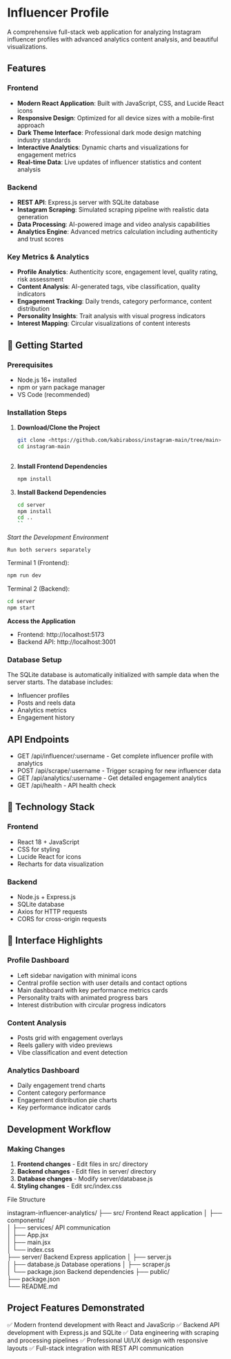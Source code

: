 
#  Influencer Profile 

A comprehensive full-stack web application for analyzing Instagram influencer profiles with advanced analytics content analysis, and beautiful visualizations.

## Features

### Frontend
- **Modern React Application**: Built with JavaScript, CSS, and Lucide React icons
- **Responsive Design**: Optimized for all device sizes with a mobile-first approach
- **Dark Theme Interface**: Professional dark mode design matching industry standards
- **Interactive Analytics**: Dynamic charts and visualizations for engagement metrics
- **Real-time Data**: Live updates of influencer statistics and content analysis

### Backend
- **REST API**: Express.js server with SQLite database
- **Instagram Scraping**: Simulated scraping pipeline with realistic data generation
- **Data Processing**: AI-powered image and video analysis capabilities
- **Analytics Engine**: Advanced metrics calculation including authenticity and trust scores

### Key Metrics & Analytics
- **Profile Analytics**: Authenticity score, engagement level, quality rating, risk assessment
- **Content Analysis**: AI-generated tags, vibe classification, quality indicators
- **Engagement Tracking**: Daily trends, category performance, content distribution
- **Personality Insights**: Trait analysis with visual progress indicators
- **Interest Mapping**: Circular visualizations of content interests


## 🚀 Getting Started

### Prerequisites
- Node.js 16+ installed
- npm or yarn package manager
- VS Code (recommended)

### Installation Steps

1. **Download/Clone the Project**
   ```bash
   git clone <https://github.com/kabiraboss/instagram-main/tree/main>
   cd instagram-main
  

3. **Install Frontend Dependencies**
   ```bash
   npm install
   ```

4. **Install Backend Dependencies**
   ```bash
   cd server
   npm install
   cd ..
   ``

 *Start the Development Environment*
   
    Run both servers separately 
   
   Terminal 1 (Frontend):
   ```bash
   npm run dev
   ```
   
   Terminal 2 (Backend):
   ```bash
   cd server
   npm start
   ```
   
 

 **Access the Application**
   - Frontend: http://localhost:5173
   - Backend API: http://localhost:3001


### Database Setup
The SQLite database is automatically initialized with sample data when the server starts. The database includes:
- Influencer profiles
- Posts and reels data  
- Analytics metrics
- Engagement history

## API Endpoints

- GET /api/influencer/:username - Get complete influencer profile with analytics
- POST /api/scrape/:username - Trigger scraping for new influencer data
- GET /api/analytics/:username - Get detailed engagement analytics
- GET /api/health - API health check

## 🔧 Technology Stack

### Frontend
- React 18 + JavaScript
- CSS for styling
- Lucide React for icons
- Recharts for data visualization

### Backend
- Node.js + Express.js
- SQLite database
- Axios for HTTP requests
- CORS for cross-origin requests


## 📱 Interface Highlights

### Profile Dashboard
- Left sidebar navigation with minimal icons
- Central profile section with user details and contact options
- Main dashboard with key performance metrics cards
- Personality traits with animated progress bars
- Interest distribution with circular progress indicators

### Content Analysis
- Posts grid with engagement overlays
- Reels gallery with video previews  
- Vibe classification and event detection

### Analytics Dashboard
- Daily engagement trend charts
- Content category performance
- Engagement distribution pie charts
- Key performance indicator cards

##  Development Workflow

### Making Changes
1. **Frontend changes** - Edit files in src/ directory
2. **Backend changes** - Edit files in server/ directory
3. **Database changes** - Modify   server/database.js
4. **Styling changes** - Edit  src/index.css

 File Structure

instagram-influencer-analytics/
├── src/                      Frontend React application
│   ├── components/         
│   ├── services/            API communication             
│   ├── App.jsx             
│   ├── main.jsx           
│   └── index.css          
├── server/                  Backend Express application
│   ├── server.js           
│   ├── database.js          Database operations
│   ├── scraper.js          
│   └── package.json         Backend dependencies
├── public/                 
├── package.json            
└── README.md              

## Project Features Demonstrated

 ✅ Modern frontend development with React and JavaScrip
 ✅ Backend API development with Express.js and SQLite
 ✅ Data engineering with scraping and processing pipelines
 ✅ Professional UI/UX design with responsive layouts
 ✅ Full-stack integration with REST API communication

